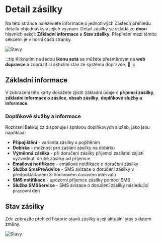 ﻿---
sidebar_position: 1
---

# Detail zásilky

Na této stránce nalezenete informace o jednotlivých částech přehledu detailu objednávky a jejich význam. Detail zásilky se skládá ze **dvou** hlavních sekcí: **Základní informace** a **Stav zásilky**.
Přepínání mezi těmito sekcemi je v horní části stránky.


![Stavy](/img/package/overview/package-detail.png)

:::tip
Kliknutím na šedou **ikonu auta** se můžete přesměrovat na **web dopravce** a zobrazit si aktuální stav ze systému dopravce. :eyes:
:::
## Základní informace

V zobrazení této karty dokážete zjistit základní údaje o **příjemci zásilky**, **základní informace o zásilce**, **obsah zásilky**, **doplňkové služby a informace.**


### Doplňkové služby a informace
Rozhraní Balíkuj.cz disponuje i správou doplňkových služeb, jako jsou například: 

- **Připojištění** - varianta zásilky s pojištěním
- **Dobírka** - možnost pro zaslání zásilky na dobírku
- **Výměnná zásilka** - při doručení zásilky příjemci zasílatel zajistí vyzvednutí druhé zásilky od příjemce
- **Emailová notifikace** - emailová notifikace o doručení zásilky
- **Služba SmsPreAdvice** - SMS avizace o doručení zásilky v předpokládaném 3-hodinovém časovém intervalu
- **SMS notifikace** - upozorní příjemce zásilky pomocí SMS
- **Služba SMSService** - SMS avizace o doručení zásilky následující pracovní den



## Stav zásilky
Zde zobrazíte přehled historie stavů zásilky a její aktuální stav s datem změny.

![Stavy](/img/package/overview/state-history.png)


